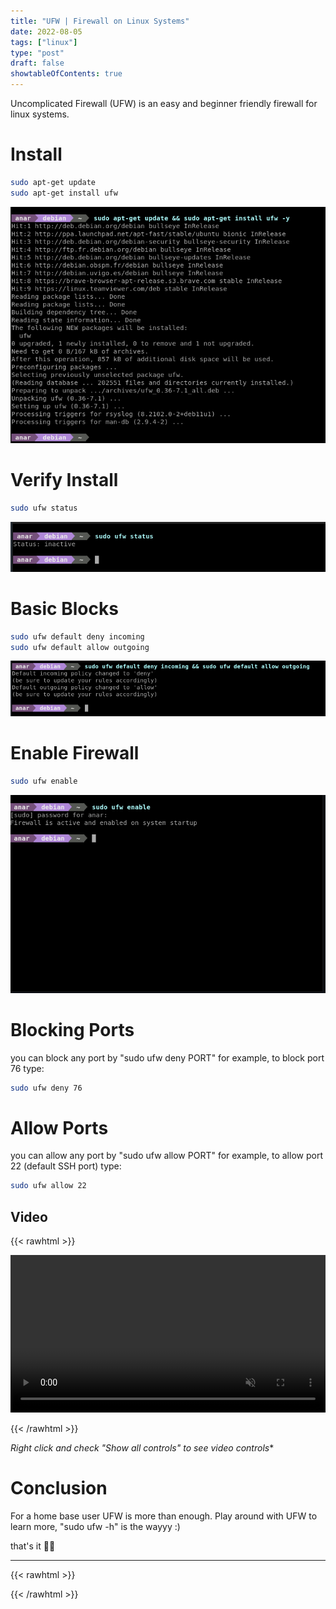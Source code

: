 ```yaml
---
title: "UFW | Firewall on Linux Systems"
date: 2022-08-05
tags: ["linux"]
type: "post"
draft: false
showtableOfContents: true
---
```


Uncomplicated Firewall (UFW) is an easy and beginner friendly firewall for linux systems.

# Install 

```bash
sudo apt-get update  
sudo apt-get install ufw  
```
![](/images/how-to/linux-firewall/2022.png)

# Verify Install

```bash
sudo ufw status
```
![](/images/how-to/linux-firewall/2022_1.png)

# Basic Blocks

```bash
sudo ufw default deny incoming  
sudo ufw default allow outgoing
```
![](/images/how-to/linux-firewall/2022_2.png)

# Enable Firewall

```bash
sudo ufw enable
```
![](/images/how-to/linux-firewall/2022_3.png)

# Blocking Ports

you can block any port by "sudo ufw deny PORT" for example, to block port 76 type: 

```bash
sudo ufw deny 76
```

# Allow Ports

you can allow any port by "sudo ufw allow PORT" for example, to allow port 22 (default SSH port) type:

```bash 
sudo ufw allow 22
```

## Video

{{< rawhtml >}} 

<video width=100% muted autoplay loop>
    <source src="/images/how-to/linux-firewall/video.m4v" type="video/webm">
        your browser doesn't support video tag.
</video>

{{< /rawhtml >}}

*Right click and check "Show all controls" to see video controls**

# Conclusion

For a home base user UFW is more than enough. Play around with UFW to learn more, "sudo ufw -h" is the wayyy :) 

that's it ✌🏽

-------------------------------------------------------------
{{< rawhtml >}} 
<script src="https://utteranc.es/client.js"
        repo="mansoorbarri/website"
        issue-term="title"
        theme="dark-blue"
        crossorigin="anonymous"
        async>
</script>
{{< /rawhtml >}}